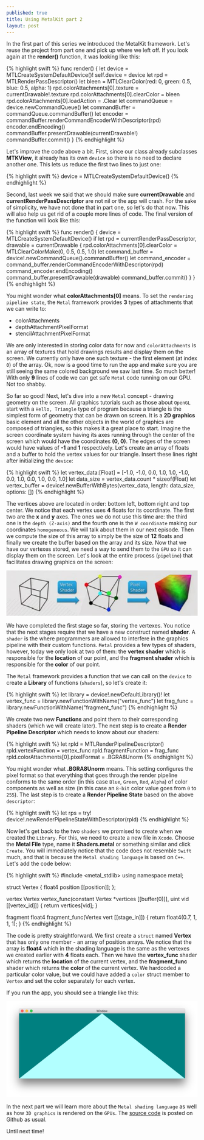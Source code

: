 ```yaml
---
published: true
title: Using MetalKit part 2
layout: post
---
```

In the first part of this series we introduced the MetalKit framework. Let's reuse the project from part one and pick up where we left off. If you look again at the __render()__ function, it was looking like this:

{% highlight swift %} 
func render() {
    let device = MTLCreateSystemDefaultDevice()!
    self.device = device
    let rpd = MTLRenderPassDescriptor()
    let bleen = MTLClearColor(red: 0, green: 0.5, blue: 0.5, alpha: 1)
    rpd.colorAttachments[0].texture = currentDrawable!.texture
    rpd.colorAttachments[0].clearColor = bleen
    rpd.colorAttachments[0].loadAction = .Clear
    let commandQueue = device.newCommandQueue()
    let commandBuffer = commandQueue.commandBuffer()
    let encoder = commandBuffer.renderCommandEncoderWithDescriptor(rpd)
    encoder.endEncoding()
    commandBuffer.presentDrawable(currentDrawable!)
    commandBuffer.commit()
}
{% endhighlight %}

Let's improve the code above a bit. First, since our class already subclasses __MTKView__, it already has its own `device` so there is no need to declare another one. This lets us reduce the first two lines to just one:

{% highlight swift %} 
device = MTLCreateSystemDefaultDevice()
{% endhighlight %}

Second, last week we said that we should make sure __currentDrawable__ and __currentRenderPassDescriptor__ are not nil or the app will crash. For the sake of simplicity, we have not done that in part one, so let's do that now. This will also help us get rid of a couple more lines of code. The final version of the function will look like this:

{% highlight swift %} 
func render() {
    device = MTLCreateSystemDefaultDevice()
    if let rpd = currentRenderPassDescriptor, drawable = currentDrawable {
        rpd.colorAttachments[0].clearColor = MTLClearColorMake(0, 0.5, 0.5, 1.0)
        let command_buffer = device!.newCommandQueue().commandBuffer()
        let command_encoder = command_buffer.renderCommandEncoderWithDescriptor(rpd)
        command_encoder.endEncoding()
        command_buffer.presentDrawable(drawable)
        command_buffer.commit()
    }
}
{% endhighlight %}

You might wonder what __colorAttachments[0]__ means. To set the `rendering pipeline state`, the `Metal` framework provides __3__ types of attachments that we can write to:

- colorAttachments	
- depthAttachmentPixelFormat
- stencilAttachmentPixelFormat

We are only interested in storing color data for now and `colorAttachments` is an array of textures that hold drawings results and display them on the screen. We currently only have one such texture - the first element (at index `0`) of the array. Ok, now is a good time to run the app and make sure you are still seeing the same colored background we saw last time. So much better! With only __9__ lines of code we can get safe `Metal` code running on our GPU. Not too shabby.

So far so good! Next, let's dive into a new `Metal` concept - drawing geometry on the screen. All graphics tutorials such as those about `OpenGL` start with a `Hello, Triangle` type of program because a triangle is the simplest form of geometry that can be drawn on screen. It is a __2D graphics__ basic element and all the other objects in the world of graphics are composed of triangles, so this makes it a great place to start. Imagine the screen coordinate system having its axes running through the center of the screen which would have the coordinates __(0, 0)__. The edges of the screen would have values of __-1__ and __1__ respectively. Let's create an array of floats and a buffer to hold the vertex values for our triangle. Insert these lines right after initializing the `device`:

{% highlight swift %} 
let vertex_data:[Float] = [-1.0, -1.0, 0.0, 1.0,
                            1.0, -1.0, 0.0, 1.0,
                            0.0,  1.0, 0.0, 1.0]
let data_size = vertex_data.count * sizeof(Float)
let vertex_buffer = device!.newBufferWithBytes(vertex_data, length: data_size, options: [])
{% endhighlight %}

The vertices above are located in order: bottom left, bottom right and top center. We notice that each vertex uses __4__ floats for its coordinate. The first two are the __x__ and __y__ axes. The ones we do not use this time are: the third one is the `depth (Z-axis)` and the fourth one is the `W coordinate` making our coordinates `homogeneous`. We will talk about them in our next episode. Then we compute the size of this array to simply be the size of __12__ floats and finally we create the buffer based on the array and its size. Now that we have our vertexes stored, we need a way to send them to the `GPU` so it can display them on the screen. Let's look at the entire process (`pipeline`) that facilitates drawing graphics on the screen:

![alt text](https://github.com/Swiftor/Metal/raw/master/images/chapter03_1.png "1")

We have completed the first stage so far, storing the vertexes. You notice that the next stages require that we have a new construct named __shader__. A `shader` is the where programmers are allowed to interfere in the graphics pipeline with their custom functions. `Metal` provides a few types of shaders, however, today we only look at two of them: the __vertex shader__ which is responsible for the __location__ of our point, and the __fragment shader__ which is responsible for the __color__ of our point.

The `Metal` framework provides a function that we can call on the `device` to create a __Library__ of functions (`shaders`), so let's create it:

{% highlight swift %} 
let library = device!.newDefaultLibrary()!
let vertex_func = library.newFunctionWithName("vertex_func")
let frag_func = library.newFunctionWithName("fragment_func")
{% endhighlight %}

We create two new __Functions__ and point them to their corresponding shaders (which we will create later). The next step is to create a __Render Pipeline Descriptor__ which needs to know about our shaders:

{% highlight swift %} 
let rpld = MTLRenderPipelineDescriptor()
rpld.vertexFunction = vertex_func
rpld.fragmentFunction = frag_func
rpld.colorAttachments[0].pixelFormat = .BGRA8Unorm
{% endhighlight %}

You might wonder what __.BGRA8Unorm__ means. This setting configures the pixel format so that everything that goes through the render pipeline conforms to the same order (in this case `Blue`, `Green`, `Red`, `Alpha`) of color components as well as size (in this case an `8-bit` color value goes from `0` to `255`). The last step is to create a __Render Pipeline State__ based on the above `descriptor`:

{% highlight swift %} 
let rps = try! device!.newRenderPipelineStateWithDescriptor(rpld)
{% endhighlight %}

Now let's get back to the two `shaders` we promised to create when we created the `Library`. For this, we need to create a new file in `Xcode`. Choose the __Metal File__ type, name it __Shaders.metal__ or something similar and click `Create`. You will immediately notice that the code does not resemble `Swift` much, and that is because the `Metal shading language` is based on `C++`. Let's add the code below:

{% highlight swift %} 
#include <metal_stdlib>
using namespace metal;

struct Vertex {
    float4 position [[position]];
};

vertex Vertex vertex_func(constant Vertex *vertices [[buffer(0)]], uint vid [[vertex_id]]) {
    return vertices[vid];
}

fragment float4 fragment_func(Vertex vert [[stage_in]]) {
    return float4(0.7, 1, 1, 1);
}
{% endhighlight %}

The code is pretty straightforward. We first create a `struct` named __Vertex__ that has only one member - an array of position arrays. We notice that the array is __float4__ which in the shading language is the same as the vertexes we created earlier with __4__ floats each. Then we have the __vertex_func__ shader which returns the __location__ of the current vertex, and the __fragment_func__ shader which returns the __color__ of the current vertex. We hardcoded a particular color value, but we could have added a `color` struct member to `Vertex` and set the color separately for each vertex.
    
If you run the app, you should see a triangle like this:

![alt text](https://github.com/Swiftor/Metal/raw/master/images/chapter03_2.png "2")

In the next part we will learn more about the `Metal shading language` as well as how `3D graphics` is rendered on the `GPUs`. The [source code](https://github.com/Swiftor/Metal/tree/master/ch03) is posted on Github as usual.

Until next time!